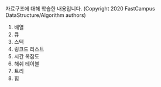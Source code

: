 자료구조에 대해 학습한 내용입니다. (Copyright 2020 FastCampus DataStructure/Algorithm authors)

1. 배열
2. 큐
3. 스택
4. 링크드 리스트
5. 시간 복잡도
6. 해쉬 테이블
7. 트리
8. 힙
